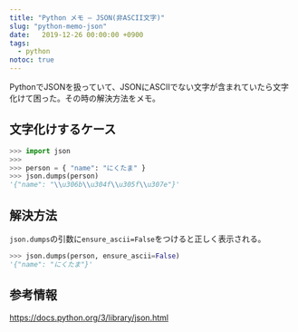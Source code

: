 ```yaml
---
title: "Python メモ – JSON(非ASCII文字)"
slug: "python-memo-json"
date:   2019-12-26 00:00:00 +0900
tags: 
  - python
notoc: true
---
```


PythonでJSONを扱っていて、JSONにASCIIでない文字が含まれていたら文字化けて困った。その時の解決方法をメモ。

## 文字化けするケース

```python
>>> import json
>>>
>>> person = { "name": "にくたま" }
>>> json.dumps(person)
'{"name": "\\u306b\\u304f\\u305f\\u307e"}'
```

## 解決方法

`json.dumps`の引数に`ensure_ascii=False`をつけると正しく表示される。

```python
>>> json.dumps(person, ensure_ascii=False)
'{"name": "にくたま"}'
```

## 参考情報

https://docs.python.org/3/library/json.html


